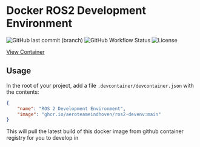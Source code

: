 # Docker ROS2 Development Environment

![GitHub last commit (branch)](https://img.shields.io/github/last-commit/aeroteameindhoven/ros2-devenv/main)
![GitHub Workflow Status](https://img.shields.io/github/workflow/status/aeroteameindhoven/ros2-devenv/Docker)
![License](https://img.shields.io/github/license/aeroteameindhoven/ros2-devenv)

[View Container](https://github.com/aeroteameindhoven/ros2-devenv/pkgs/container/ros2-devenv)

## Usage

In the root of your project, add a file
`.devcontainer/devcontainer.json` with the contents:

```json
{
    "name": "ROS 2 Development Environment",
    "image": "ghcr.io/aeroteameindhoven/ros2-devenv:main"
}
```

This will pull the latest build of this docker image from github container registry
for you to develop in
